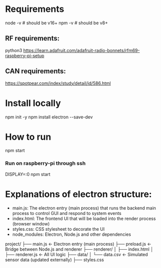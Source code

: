 # Requirements
node -v # should be v16+
npm -v  # should be v8+

## RF requirements:
python3
https://learn.adafruit.com/adafruit-radio-bonnets/rfm69-raspberry-pi-setup

## CAN requirements:
https://spotpear.com/index/study/detail/id/586.html

# Install locally
npm init -y
npm install electron --save-dev

# How to run
npm start

### Run on raspberry-pi through ssh
DISPLAY=:0 npm start


# Explanations of electron structure:
* main.js: The electron entry (main process) that runs the backend main process to control GUI and respond to system events
* index.html: The frontend UI that will be loaded into the render process (browser window)
* styles.css: CSS stylesheet to decorate the UI
* node_modules: Electron, Node.js and other dependencies


project/
├── main.js           <- Electron entry (main process)
├── preload.js        <- Bridge between Node.js and renderer
├── renderer/
│   ├── index.html
│   ├── renderer.js       <- All UI logic
├── data/
│   └── data.csv      <- Simulated sensor data (updated externally)
├── styles.css
